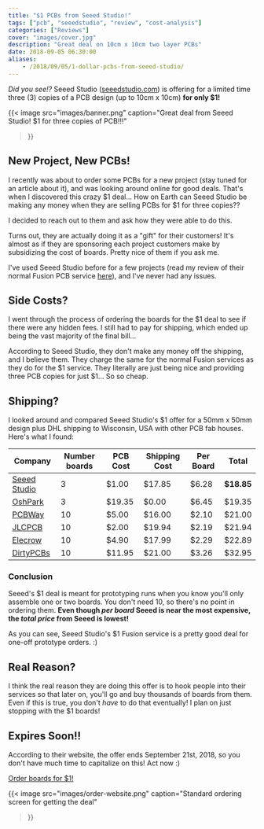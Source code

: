 ```yaml
---
title: "$1 PCBs from Seeed Studio!"
tags: ["pcb", "seeedstudio", "review", "cost-analysis"]
categories: ["Reviews"]
cover: "images/cover.jpg"
description: "Great deal on 10cm x 10cm two layer PCBs"
date: 2018-09-05 06:30:00
aliases:
    - /2018/09/05/1-dollar-pcbs-from-seeed-studio/
---
```


*Did you see!?* Seeed Studio ([seeedstudio.com](https://www.seeedstudio.com/)) is offering for a limited time three (3) copies of a PCB design (up to 10cm x 10cm) **for only $1!**

{{< image
    src="images/banner.png"
    caption="Great deal from Seeed Studio! $1 for three copies of PCB!!!"
>}}

## New Project, New PCBs!

I recently was about to order some PCBs for a new project (stay tuned for an article about it), and was looking around online for good deals. That's when I discovered this crazy $1 deal... How on Earth can Seeed Studio be making any money when they are selling PCBs for $1 for three copies??

I decided to reach out to them and ask how they were able to do this.

Turns out, they are actually doing it as a "gift" for their customers! It's almost as if they are sponsoring each project customers make by subsidizing the cost of boards. Pretty nice of them if you ask me.

I've used Seeed Studio before for a few projects (read my review of their normal Fusion PCB service [here](/2018/02/14/pcbs-from-seeed-studio/)), and I've never had any issues.

## Side Costs?

I went through the process of ordering the boards for the $1 deal to see if there were any hidden fees. I still had to pay for shipping, which ended up being the vast majority of the final bill...

According to Seeed Studio, they don't make any money off the shipping, and I believe them. They charge the same for the normal Fusion services as they do for the $1 service. They literally are just being nice and providing three PCB copies for just $1... So so cheap.

## Shipping?

I looked around and compared Seeed Studio's $1 offer for a 50mm x 50mm design plus DHL shipping to Wisconsin, USA with other PCB fab houses. Here's what I found:

| Company | Number boards | PCB Cost | Shipping Cost | Per Board | Total |
| --- | --- | --- | --- | --- | --- |
| [Seeed Studio](https://www.seeedstudio.com/fusion.html) | 3 | $1.00 | $17.85 | $6.28 | **$18.85** |
| [OshPark](https://oshpark.com/) | 3 | $19.35 | $0.00 | $6.45 | $19.35 |
| [PCBWay](https://www.pcbway.com/orderonline.aspx) | 10 | $5.00 | $16.00 | $2.10 | $21.00 |
| [JLCPCB](https://jlcpcb.com/quote) | 10 | $2.00 | $19.94 | $2.19 | $21.94 |
| [Elecrow](https://www.elecrow.com/pcb-manufacturing.html) | 10 | $4.90 | $17.99 | $2.29 | $22.89 |
| [DirtyPCBs](https://dirtypcbs.com/store/pcbs) | 10 | $11.95 | $21.00 | $3.26 | $32.95 |

### Conclusion

Seeed's $1 deal is meant for prototyping runs when you know you'll only assemble one or two boards. You don't need 10, so there's no point in ordering them. **Even though *per board* Seeed is near the most expensive, the *total price* from Seeed is lowest!**

As you can see, Seeed Studio's $1 Fusion service is a pretty good deal for one-off prototype orders. :)

## Real Reason?

I think the real reason they are doing this offer is to hook people into their services so that later on, you'll go and buy thousands of boards from them. Even if this is true, you don't *have* to do that eventually! I plan on just stopping with the $1 boards!

## Expires Soon!!

According to their website, the offer ends September 21st, 2018, so you don't have much time to capitalize on this! Act now :)

[Order boards for $1!](https://www.seeedstudio.com/1-usd-for-3-pcbs.html)

{{< image
    src="images/order-website.png"
    caption="Standard ordering screen for getting the deal"
>}}